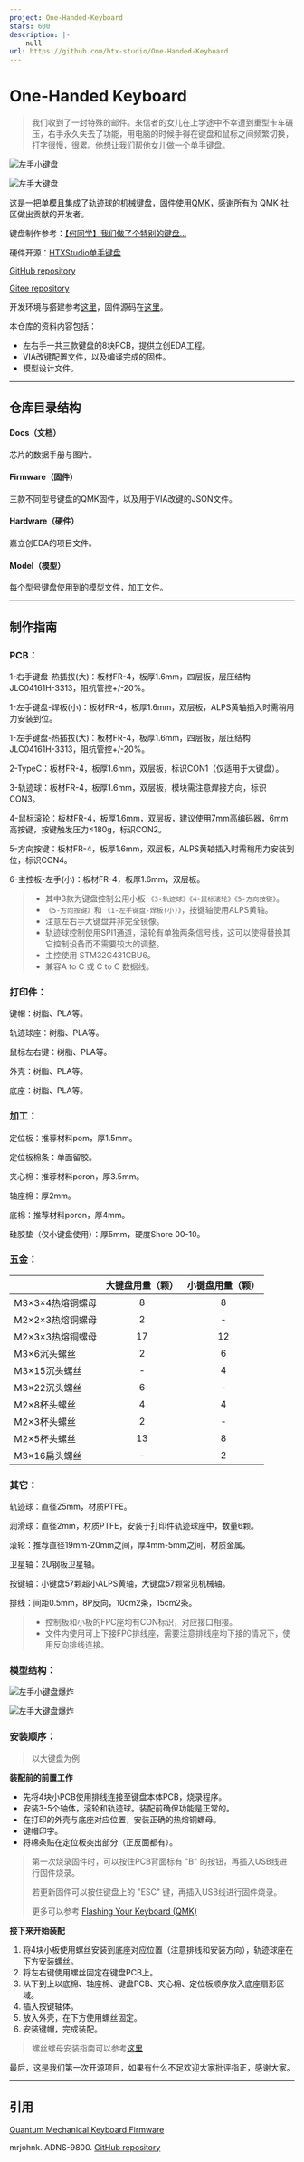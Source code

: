 ```yaml
---
project: One-Handed-Keyboard
stars: 600
description: |-
    null
url: https://github.com/htx-studio/One-Handed-Keyboard
---
```


# **One-Handed Keyboard**

> 我们收到了一封特殊的邮件。来信者的女儿在上学途中不幸遭到重型卡车碾压，右手永久失去了功能，用电脑的时候手得在键盘和鼠标之间频繁切换，打字很慢，很累。他想让我们帮他女儿做一个单手键盘。

![左手小键盘](/Docs/Image/左手小键盘右侧面.jpg "左手小键盘")

![左手大键盘](/Docs/Image/左手大键盘右侧.jpg "左手大键盘")

这是一把单模且集成了轨迹球的机械键盘，固件使用[QMK](https://github.com/qmk/qmk_firmware)，感谢所有为 QMK 社区做出贡献的开发者。

键盘制作参考：[【何同学】我们做了个特别的键盘…](https://www.bilibili.com/video/BV1DtjAzUEb9)

硬件开源：[HTXStudio单手键盘](https://oshwhub.com/htx-studio/One-Handed_Keyboard)

[GitHub repository](https://github.com/htx-studio/One-Handed-Keyboard)

[Gitee repository](https://gitee.com/htxstudio/one-handed-keyboard)

开发环境与搭建参考[这里](https://docs.qmk.fm/newbs_getting_started "设置您的QMK环境")，固件源码在[这里](https://github.com/htx-studio/qmk_firmware/tree/master/keyboards/htx_studio)。

本仓库的资料内容包括：

* 左右手一共三款键盘的8块PCB，提供立创EDA工程。
* VIA改键配置文件，以及编译完成的固件。
* 模型设计文件。

---

## 仓库目录结构

#### Docs（文档）

芯片的数据手册与图片。

#### Firmware（固件）

三款不同型号键盘的QMK固件，以及用于VIA改键的JSON文件。

#### Hardware（硬件）

嘉立创EDA的项目文件。

#### Model（模型）

每个型号键盘使用到的模型文件，加工文件。

---

## 制作指南

### PCB：

1-右手键盘-热插拔(大)：板材FR-4，板厚1.6mm，四层板，层压结构JLC04161H-3313，阻抗管控+/-20%。

1-左手键盘-焊板(小)：板材FR-4，板厚1.6mm，双层板，ALPS黄轴插入时需稍用力安装到位。

1-左手键盘-热插拔(大)：板材FR-4，板厚1.6mm，四层板，层压结构JLC04161H-3313，阻抗管控+/-20%。

2-TypeC：板材FR-4，板厚1.6mm，双层板，标识CON1（仅适用于大键盘）。

3-轨迹球：板材FR-4，板厚1.6mm，双层板，模块需注意焊接方向，标识CON3。

4-鼠标滚轮：板材FR-4，板厚1.6mm，双层板，建议使用7mm高编码器，6mm高按键，按键触发压力≤180g，标识CON2。

5-方向按键：板材FR-4，板厚1.6mm，双层板，ALPS黄轴插入时需稍用力安装到位，标识CON4。

6-主控板-左手(小)：板材FR-4，板厚1.6mm，双层板。

> * 其中3款为键盘控制公用小板 `《3-轨迹球》《4-鼠标滚轮》《5-方向按键》`。
> * `《5-方向按键》`和 `《1-左手键盘-焊板(小)》`，按键轴使用ALPS黄轴。
> * 注意左右手大键盘并非完全镜像。
> * 轨迹球控制使用SPI1通道，滚轮有单独两条信号线，这可以使得替换其它控制设备而不需要较大的调整。
> * 主控使用 STM32G431CBU6。
> * 兼容A to C 或 C to C 数据线。

### 打印件：

键帽：树脂、PLA等。

轨迹球座：树脂、PLA等。

鼠标左右键：树脂、PLA等。

外壳：树脂、PLA等。

底座：树脂、PLA等。

### 加工：

定位板：推荐材料pom，厚1.5mm。

定位板棉条：单面留胶。

夹心棉：推荐材料poron，厚3.5mm。

轴座棉：厚2mm。

底棉：推荐材料poron，厚4mm。

硅胶垫（仅小键盘使用）：厚5mm，硬度Shore 00-10。

### 五金：

|                    | 大键盘用量（颗） | 小键盘用量（颗） |
| :----------------- | :--------------: | :--------------: |
| M3×3×4热熔铜螺母 |        8        |        8        |
| M2×2×3热熔铜螺母 |        2        |        -        |
| M2×3×3热熔铜螺母 |        17        |        12        |
| M3×6沉头螺丝      |        2        |        6        |
| M3×15沉头螺丝     |        -        |        4        |
| M3×22沉头螺丝     |        6        |        -        |
| M2×8杯头螺丝      |        4        |        4        |
| M2×3杯头螺丝      |        2        |        -        |
| M2×5杯头螺丝      |        13        |        8        |
| M3×16扁头螺丝     |        -        |        2        |

### 其它：

轨迹球：直径25mm，材质PTFE。

润滑球：直径2mm，材质PTFE，安装于打印件轨迹球座中，数量6颗。

滚轮：推荐直径19mm-20mm之间，厚4mm-5mm之间，材质金属。

卫星轴：2U钢板卫星轴。

按键轴：小键盘57颗超小ALPS黄轴，大键盘57颗常见机械轴。

排线：间距0.5mm，8P反向，10cm2条，15cm2条。

> * 控制板和小板的FPC座均有CON标识，对应接口相接。
> * 文件内使用可上下接FPC排线座，需要注意排线座均下接的情况下，使用反向排线连接。

### 模型结构：

![左手小键盘爆炸](/Docs/Image/左手小键盘爆炸图.jpg "左手小键盘爆炸图")

![左手大键盘爆炸](/Docs/Image/左手大键盘爆炸图.jpg "左手大键盘爆炸图")

### 安装顺序：

> 以大键盘为例

**装配前的前置工作**

* 先将4块小PCB使用排线连接至键盘本体PCB，烧录程序。
* 安装3-5个轴体，滚轮和轨迹球。装配前确保功能是正常的。
* 在打印的外壳与底座对应位置，安装正确的热熔铜螺母。
* 键帽印字。
* 将棉条贴在定位板突出部分（正反面都有）。

> 第一次烧录固件时，可以按住PCB背面标有 "B" 的按钮，再插入USB线进行固件烧录。
>
> 若更新固件可以按住键盘上的 "ESC" 键，再插入USB线进行固件烧录。
>
> 更多可以参考 [Flashing Your Keyboard (QMK)](https://docs.qmk.fm/newbs_flashing)

**接下来开始装配**

1. 将4块小板使用螺丝安装到底座对应位置（注意排线和安装方向），轨迹球座在下方安装螺丝。
2. 将左右键使用螺丝固定在键盘PCB上。
3. 从下到上以底棉、轴座棉、键盘PCB、夹心棉、定位板顺序放入底座扇形区域。
4. 插入按键轴体。
5. 放入外壳，在下方使用螺丝固定。
6. 安装键帽，完成装配。

> 螺丝螺母安装指南可以参考[这里](https://github.com/htx-studio/One-Handed-Keyboard/tree/main/Model)

最后，这是我们第一次开源项目，如果有什么不足欢迎大家批评指正，感谢大家。

---

## 引用

[Quantum Mechanical Keyboard Firmware](https://docs.qmk.fm/)

mrjohnk. ADNS-9800. [GitHub repository](https://github.com/mrjohnk/ADNS-9800/)

